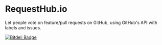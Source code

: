 # RequestHub.io
Let people vote on feature/pull requests on GitHub, using GitHub's API with labels and issues.


[![Bitdeli Badge](https://d2weczhvl823v0.cloudfront.net/asimpletune/requesthub.io/trend.png)](https://bitdeli.com/free "Bitdeli Badge")

